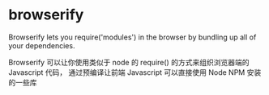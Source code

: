 # browserify
Browserify lets you require('modules') in the browser by bundling up all of your dependencies.

Browserify 可以让你使用类似于 node 的 require() 的方式来组织浏览器端的 Javascript 代码，
通过预编译让前端 Javascript 可以直接使用 Node NPM 安装的一些库